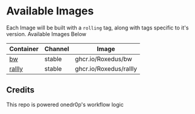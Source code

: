 # Available Images

Each Image will be built with a `rolling` tag, along with tags specific to it's version. Available Images Below

Container | Channel | Image
--- | --- | ---
[bw](https://github.com/Roxedus/containerrs/pkgs/container/bw) | stable | ghcr.io/Roxedus/bw
[rallly](https://github.com/Roxedus/containerrs/pkgs/container/rallly) | stable | ghcr.io/Roxedus/rallly


## Credits

This repo is powered onedr0p's workflow logic